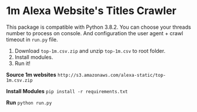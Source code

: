 # 1m Alexa Website's Titles Crawler

This package is compatible with Python 3.8.2. You can choose your threads number to process on console. And configuration the user agent + crawl timeout in `run.py` file.

1. Download `top-1m.csv.zip` and unzip `top-1m.csv` to root folder.
2. Install modules.
3. Run it!

**Source 1m websites**
`http://s3.amazonaws.com/alexa-static/top-1m.csv.zip`

**Install Modules**
`pip install -r requirements.txt`

**Run**
`python run.py`
